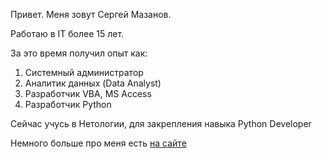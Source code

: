 Привет. Меня зовут Сергей Мазанов. 

Работаю в IT более 15 лет.

За это время получил опыт как:
1. Системный администратор
2. Аналитик данных (Data Analyst)
3. Разработчик VBA, MS Access
4. Разработчик Python

Сейчас учусь в Нетологии, для закрепления навыка Python Developer

Немного больше про меня есть [на сайте](https://codeserg.ru)
